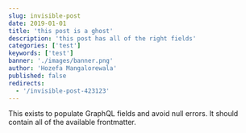 ```yaml
---
slug: invisible-post
date: 2019-01-01
title: 'this post is a ghost'
description: 'this post has all of the right fields'
categories: ['test']
keywords: ['test']
banner: './images/banner.png'
author: 'Hozefa Mangalorewala'
published: false
redirects:
  - '/invisible-post-423123'
---
```


This exists to populate GraphQL fields and avoid null errors. It should contain all of the available frontmatter.

